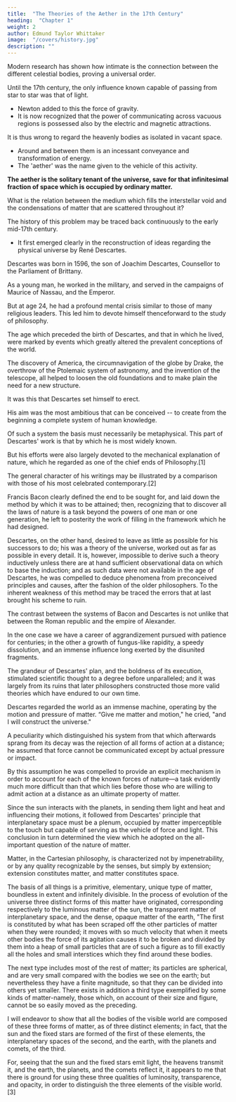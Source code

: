 ```yaml
---
title:  "The Theories of the Aether in the 17th Century"
heading:  "Chapter 1"
weight: 2
author: Edmund Taylor Whittaker
image:  "/covers/history.jpg"
description: ""
---
```



<!-- The observation of the heavens, which has been pursued continually from the earliest ages, revealed to the ancients the regularity of the planetary motions, and gave rise to the conception of a universal order. 
building on this foundation, -->

Modern research has shown how intimate is the connection between the different celestial bodies, proving a universal order. 

<!-- They are formed of the same kind of matter; they are similar in origin and history; and across the vast spaces which divide them they hold perpetual intercourse. -->

Until the 17th century, the only influence known capable of passing from star to star was that of light.
- Newton added to this the force of gravity.
- It is now recognized that the power of communicating across vacuous regions is possessed also by the electric and magnetic attractions.

It is thus wrong to regard the heavenly bodies as isolated in vacant space.
- Around and between them is an incessant conveyance and transformation of energy.
- The 'aether' was the name given to the vehicle of this activity.

**The aether is the solitary tenant of the universe, save for that infinitesimal fraction of space which is occupied by ordinary matter.** 

<!-- Hence arises a problem which has long engaged attention, and is not yet completely solved:  -->

What is the relation between the medium which fills the interstellar void and the condensations of matter that are scattered throughout it?

The history of this problem may be traced back continuously to the early mid-17th century. 
- It first emerged clearly in the reconstruction of ideas regarding the physical universe by René Descartes.

Descartes was born in 1596, the son of Joachim Descartes, Counsellor to the Parliament of Brittany. 

As a young man, he worked in the military, and served in the campaigns of Maurice of Nassau, and the Emperor. 

But at age 24, he had a profound mental crisis similar to those of many religious leaders. This led him to  devote himself thenceforward to the study of philosophy.

The age which preceded the birth of Descartes, and that in which he lived, were marked by events which greatly altered the prevalent conceptions of the world. 

The discovery of America, the circumnavigation of the globe by Drake, the overthrow of the Ptolemaic system of astronomy, and the invention of the telescope, all helped to loosen the old foundations and to make plain the need for a new structure. 

It was this that Descartes set himself to erect. 

His aim was the most ambitious that can be conceived -- to create from the beginning a complete system of human knowledge.

Of such a system the basis must necessarily be metaphysical. This part of Descartes' work is that by which he is most widely known. 

But his efforts were also largely devoted to the mechanical explanation of nature, which he regarded as one of the chief ends of Philosophy.[1]

The general character of his writings may be illustrated by a comparison with those of his most celebrated contemporary.[2] 

Francis Bacon clearly defined the end to be sought for, and laid down the method by which it was to be attained; then, recognizing that to discover all the laws of nature is a task beyond the powers of one man or one generation, he left to posterity the work of filling in the framework which he had designed. 

Descartes, on the other hand, desired to leave as little as possible for his successors to do; his was a theory of the universe, worked out as far as possible in every detail. It is, however, impossible to derive such a theory inductively unless there are at hand sufficient observational data on which to base the induction; and as such data were not available in the age of Descartes, he was compelled to deduce phenomena from preconceived principles and causes, after the fashion of the older philosophers. To the inherent weakness of this method may be traced the errors that at last brought his scheme to ruin.

The contrast between the systems of Bacon and Descartes is not unlike that between the Roman republic and the empire of Alexander. 

In the one case we have a career of aggrandizement pursued with patience for centuries; in the other a growth of fungus-like rapidity, a speedy dissolution, and an immense influence long exerted by the disunited fragments. 

The grandeur of Descartes' plan, and the boldness of its execution, stimulated scientific thought to a degree before unparalleled; and it was largely from its ruins that later philosophers constructed those more valid theories which have endured to our own time.

Descartes regarded the world as an immense machine, operating by the motion and pressure of matter. “Give me matter and motion," he cried, "and I will construct the universe." 

A peculiarity which distinguished his system from that which afterwards sprang from its decay was the rejection of all forms of action at a distance; he assumed that force cannot be communicated except by actual pressure or impact. 

By this assumption he was compelled to provide an explicit mechanism in order to account for each of the known forces of nature—a task evidently much more difficult than that which lies before those who are willing to admit action at a distance as an ultimate property of matter.

Since the sun interacts with the planets, in sending them light and heat and influencing their motions, it followed from Descartes' principle that interplanetary space must be a plenum, occupied by matter imperceptible to the touch but capable of serving as the vehicle of force and light. This conclusion in turn determined the view which he adopted on the all-important question of the nature of matter.

Matter, in the Cartesian philosophy, is characterized not by impenetrability, or by any quality recognizable by the senses, but simply by extension; extension constitutes matter, and matter constitutes space. 

The basis of all things is a primitive, elementary, unique type of matter, boundless in extent and infinitely divisible. In the process of evolution of the universe three distinct forms of this matter have originated, corresponding respectively to the luminous matter of the sun, the transparent matter of interplanetary space, and the dense, opaque matter of the earth, "The first is constituted by what has been scraped off the other particles of matter when they were rounded; it moves with so much velocity that when it meets other bodies the force of its agitation causes it to be broken and divided by them into a heap of small particles that are of such a figure as to fill exactly all the holes and small interstices which they find around these bodies. 

The next type includes most of the rest of matter; its particles are spherical, and are very small compared with the bodies we see on the earth; but nevertheless they have a finite magnitude, so that they can be divided into others yet smaller. There exists in addition a third type exemplified by some kinds of matter-namely, those which, on account of their size and figure, cannot be so easily moved as the preceding.

I will endeavor to show that all the bodies of the visible world are composed of these three forms of matter, as of three distinct elements; in fact, that the sun and the fixed stars are formed of the first of these elements, the interplanetary spaces of the second, and the earth, with the planets and comets, of the third. 

For, seeing that the sun and the fixed stars emit light, the heavens transmit it, and the earth, the planets, and the comets reflect it, it appears to me that there is ground for using these three qualities of luminosity, transparence, and opacity, in order to distinguish the three elements of the visible world.[3]

